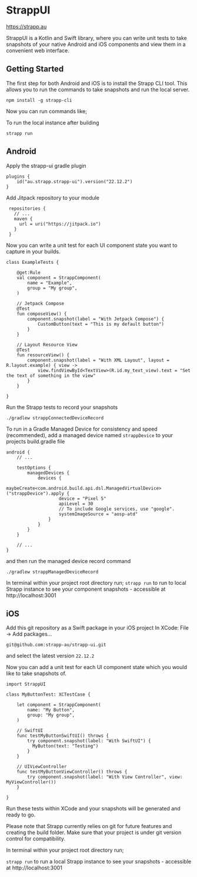 # StrappUI

https://strapp.au

StrappUI is a Kotlin and Swift library, where you can write unit tests to take snapshots of your native Android and iOS components and view them in a convenient web interface.

## Getting Started

The first step for both Android and iOS is to install the Strapp CLI tool. This allows you to run the commands to take snapshots and run the local server.
```
npm install -g strapp-cli
```

Now you can run commands like;

To run the local instance after building
```
strapp run 
```


## Android
Apply the strapp-ui gradle plugin
```
plugins {
    id("au.strapp.strapp-ui").version("22.12.2")
}
```

Add Jitpack repository to your module
```
 repositories {
   // ...
   maven {
     url = uri("https://jitpack.io")
   }
 }
 ```

Now you can write a unit test for each UI component state you want to capture in your builds.

```
class ExampleTests {

    @get:Rule
    val component = StrappComponent(
        name = "Example",
        group = "My group",
    )

    // Jetpack Compose
    @Test
    fun composeView() {
        component.snapshot(label = "With Jetpack Compose") {
            CustomButton(text = "This is my default button")
        }
    }

    // Layout Resource View
    @Test
    fun resourceView() {
        component.snapshot(label = "With XML Layout", layout = R.layout.example) { view ->
            view.findViewById<TextView>(R.id.my_text_view).text = "Set the text of something in the view"
        }
    }
    
}
```

Run the Strapp tests to record your snapshots
```
./gradlew strappConnectedDeviceRecord
```

To run in a Gradle Managed Device for consistency and speed (recommended), add a managed device named `strappDevice` to your projects build.gradle file
```
android {
    // ...
    
    testOptions {
        managedDevices {
            devices {
                maybeCreate<com.android.build.api.dsl.ManagedVirtualDevice>("strappDevice").apply {
                    device = "Pixel 5"
                    apiLevel = 30
                    // To include Google services, use "google".
                    systemImageSource = "aosp-atd"
                }
            }
        }
    }
    
    // ...
}
```
and then run the managed device record command
```
./gradlew strappManagedDeviceRecord
```

In terminal within your project root directory run;
`strapp run` to run to local Strapp instance to see your component snapshots - accessible at http://localhost:3001


## iOS 
Add this git repository as a Swift package in your iOS project
In XCode: File -> Add packages...
```
git@github.com:strapp-au/strapp-ui.git
```
and select the latest version `22.12.2`

Now you can add a unit test for each UI component state which you would like to take snapshots of.
```
import StrappUI

class MyButtonTest: XCTestCase {
    
    let component = StrappComponent(
        name: "My Button",
        group: "My group",
    )
    
    // SwiftUI
    func testMyButtonSwiftUI() throws {
        try component.snapshot(label: "With SwiftUI") {
          MyButton(text: "Testing")
        }
    }
    
    // UIViewController
    func testMyButtonViewController() throws {
        try component.snapshot(label: "With View Controller", view: MyViewController())
    }
    
}
```
Run these tests within XCode and your snapshots will be generated and ready to go.

Please note that Strapp currently relies on git for future features and creating the build folder. Make sure that your project is under git version control for compatibility.

In terminal within your project root directory run;

`strapp run` to run a local Strapp instance to see your snapshots - accessible at http://localhost:3001


